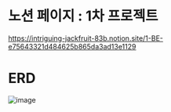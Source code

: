 # 노션 페이지 : 1차 프로젝트
https://intriguing-jackfruit-83b.notion.site/1-BE-e75643321d484625b865da3ad13e1129

# ERD
![image](https://github.com/user-attachments/assets/74a96a3f-cecb-4f08-bf7c-065a5d2bace5)

